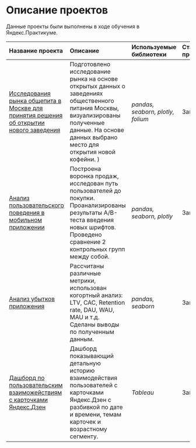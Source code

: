 # Описание проектов

Данные проекты были выполнены в ходе обучения в Яндекс.Практикуме.

| Название проекта | Описание | Используемые библиотеки | Статус проекта |
| :---------------------- | :---------------------- | :---------------------- | :---------------------- |
| [Исследования рынка общепита в Москве для принятия решения об открытии нового заведения](coffee_shop_market_analysis) | Подготовлено исследование рынка на основе открытых данных о заведениях общественного питания Москвы, визуализированы полученные данные. На основе данных выбрано место для открытия новой кофейни. )| *pandas, seaborn, plotly, folium* | Завершен |
|[Анализ пользовательского поведения в мобильном приложении](analysis_user_behavior)|Построена воронка продаж, исследован путь пользователей до покупки. Проанализированы результаты A/B-теста введения новых шрифтов. Проведено сравнение 2 контрольных групп между собой.|*pandas, seaborn, plotly*| Завершен |
|[Анализ убытков приложения](application_loss_analysis)|Рассчитаны различные метрики, использован когортный анализ: LTV, CAC, Retention rate, DAU, WAU, MAU и т.д. Сделаны выводы по полученным данным.|*pandas, seaborn*| Завершен |
|[Дашборд по пользовательским взаиможействиям с карточками Яндекс.Дзен](dashboard_tableau)|Дашборд показывающий детальную историю взаимодействия пользователей с карточками Яндекс.Дзен с разбивкой по дате и времени, темам карточек и возрастному сегменту.| *Tableau* | Завершен |